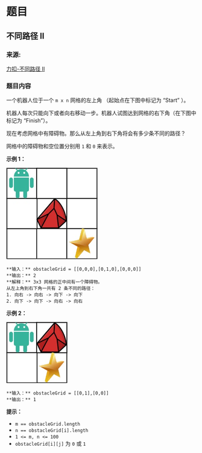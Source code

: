 # 题目

## 不同路径 II

### 来源:

[力扣-不同路径 II](https://leetcode-cn.com/problems/unique-paths-ii)

### 题目内容

一个机器人位于一个 `m x n` 网格的左上角 （起始点在下图中标记为 “Start” ）。

机器人每次只能向下或者向右移动一步。机器人试图达到网格的右下角（在下图中标记为 “Finish”）。

现在考虑网格中有障碍物。那么从左上角到右下角将会有多少条不同的路径？

网格中的障碍物和空位置分别用 `1` 和 `0` 来表示。



**示例 1：**

![](./robot1.jpg)

    
    
    **输入：** obstacleGrid = [[0,0,0],[0,1,0],[0,0,0]]
    **输出：** 2
    **解释：** 3x3 网格的正中间有一个障碍物。
    从左上角到右下角一共有 2 条不同的路径：
    1. 向右 -> 向右 -> 向下 -> 向下
    2. 向下 -> 向下 -> 向右 -> 向右
    

**示例 2：**

![](./robot2.jpg)

    
    
    **输入：** obstacleGrid = [[0,1],[0,0]]
    **输出：** 1
    



**提示：**

  * `m == obstacleGrid.length`
  * `n == obstacleGrid[i].length`
  * `1 <= m, n <= 100`
  * `obstacleGrid[i][j]` 为 `0` 或 `1`

